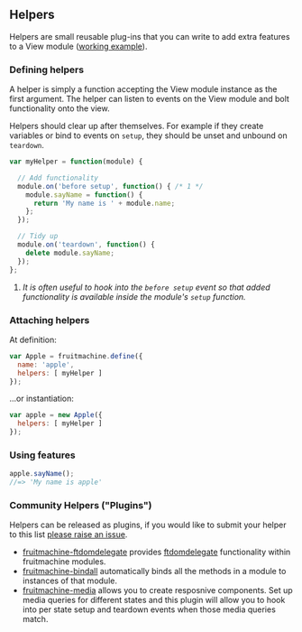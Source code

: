 ## Helpers

Helpers are small reusable plug-ins that you can write to add extra features to a View module ([working example](http://ftlabs.github.io/fruitmachine/examples/helpers)).

### Defining helpers

A helper is simply a function accepting the View module instance as the first argument. The helper can listen to events on the View module and bolt functionality onto the view.

Helpers should clear up after themselves. For example if they create variables or bind to events on `setup`, they should be unset and unbound on `teardown`.

```js
var myHelper = function(module) {

  // Add functionality
  module.on('before setup', function() { /* 1 */
    module.sayName = function() {
      return 'My name is ' + module.name;
    };
  });

  // Tidy up
  module.on('teardown', function() {
    delete module.sayName;
  });
};
```

1. *It is often useful to hook into the `before setup` event so that added functionality is available inside the module's `setup` function.*

### Attaching helpers

At definition:

```js
var Apple = fruitmachine.define({
  name: 'apple',
  helpers: [ myHelper ]
});
```

...or instantiation:

```js
var apple = new Apple({
  helpers: [ myHelper ]
});
```

### Using features

```js
apple.sayName();
//=> 'My name is apple'
```

### Community Helpers ("Plugins")

Helpers can be released as plugins, if you would like to submit your helper to this list [please raise an issue](https://github.com/ftlabs/fruitmachine/issues).

- [fruitmachine-ftdomdelegate](https://github.com/ftlabs/fruitmachine-ftdomdelegate) provides [ftdomdelegate](https://github.com/ftlabs/ftdomdelegate) functionality within fruitmachine modules.
- [fruitmachine-bindall](https://github.com/ftlabs/fruitmachine-bindall) automatically binds all the methods in a module to instances of that module.
- [fruitmachine-media](https://github.com/ftlabs/fruitmachine-media) allows you to create resposnive components.  Set up media queries for different states and this plugin will allow you to hook into per state setup and teardown events when those media queries match.
